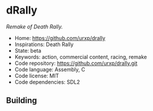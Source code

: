 # dRally

_Remake of Death Rally._

- Home: https://github.com/urxp/drally
- Inspirations: Death Rally
- State: beta
- Keywords: action, commercial content, racing, remake
- Code repository: https://github.com/urxp/drally.git
- Code language: Assembly, C
- Code license: MIT
- Code dependencies: SDL2

## Building
